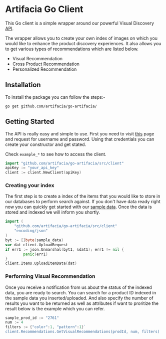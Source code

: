 # Artifacia Go Client

This Go client is a simple wrapper around our powerful Visual Discovery [API](http://docs.artifacia.com/).

The wrapper allows you to create your own index of images on which you would like to enhance the product discovery experiences. It also allows you to get various types of recommendations which are listed below.

* Visual Recommendation
* Cross Product Recommendation
* Personalized Recommendation

## Installation

To install the package you can follow the steps:-

```
go get github.com/artifacia/go-artifacia/
```

## Getting Started

The API is really easy and simple to use. First you need to visit [this](http://www.artifacia.com/requestaccess/) page and request for username and password. Using that credentials you can create your constructor and get stated.

Check `example_*` to see how to access the client.

```go
import "github.com/artifacia/go-artifacia/src/client"
apiKey := "your_api_key"
client := client.NewClient(apiKey)
```

### Creating your index
The first step is to create a index of the items that you would like to store in our databases to perform search against. If you don't have data ready right now you can quickly get started with our [sample data](https://github.com/artifacia/artifacia-client-python/blob/master/sample_data.json). Once the data is stored and indexed we will inform you shortly.

```go
import (
    "github.com/artifacia/go-artifacia/src/client"
    "encoding/json"
)
byt := []byte(sample_data)
var dat client.UploadRequest
if err1 := json.Unmarshal(byt1, &dat1); err1 != nil {
        panic(err1)
}
client.Items.UploadItemData(dat)
```

### Performing Visual Recommendation
Once you receive a notification from us about the status of the indexed data, you are ready to search.
You can search for a product ID indexed in the sample data you inserted/uploaded. And also specify the number of results you want to be returned as well as attributes if want to proritize the result below is the example which you can refer.

```go
sample_prod_id := "2761"
num := 4
filters := {"color":1, "pattern":1}`
client.Recommendations.GetVisualRecommendations(prodId, num, filters)
```